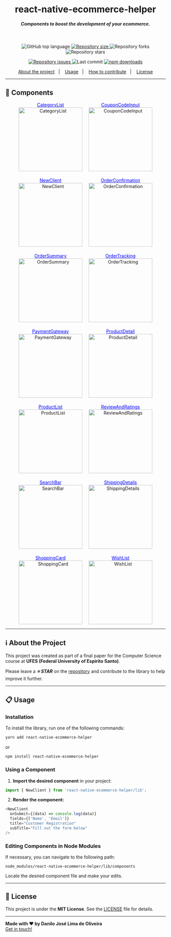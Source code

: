 <h1 align="center">
  react-native-ecommerce-helper
</h1>

<h5 align="center">
  Components to boost the development of your ecommerce.
</h5>

</br>

<p align="center">
  <img alt="GitHub top language" src="https://img.shields.io/github/languages/top/Danilo-Js/react-native-ecommerce-helper">

  <a href="https://img.shields.io/github/repo-size/Danilo-Js/react-native-ecommerce-helper/commits/master">
    <img alt="Repository size" src="https://img.shields.io/github/repo-size/Danilo-Js/react-native-ecommerce-helper">
  </a>
  
  <img alt="Repository forks" src="https://img.shields.io/github/forks/Danilo-Js/react-native-ecommerce-helper">
  
  <img alt="Repository stars" src="https://img.shields.io/github/stars/Danilo-Js/react-native-ecommerce-helper">
</p>

<p align="center">
  <a href="https://img.shields.io/github/issues/Danilo-Js/react-native-ecommerce-helper/issues">
    <img alt="Repository issues" src="https://img.shields.io/github/issues/Danilo-Js/react-native-ecommerce-helper">
  </a>

  <img alt="Last commit" src="https://img.shields.io/github/last-commit/Danilo-Js/react-native-ecommerce-helper">

  <a href="https://www.npmjs.com/package/react-native-react-native-search-bar">
    <img alt="npm downloads" src="https://img.shields.io/npm/dm/react-native-ecommerce-helper.svg">
  </a>
</p>

<p align="center">
  <a href="#information_source-about-the-project">About the project</a>&nbsp;&nbsp;&nbsp;|&nbsp;&nbsp;&nbsp;
  <a href="#clipboard-usage">Usage</a>&nbsp;&nbsp;&nbsp;|&nbsp;&nbsp;&nbsp;
  <a href="Docs/HowToContribuite.md">How to contribute</a>&nbsp;&nbsp;&nbsp;|&nbsp;&nbsp;&nbsp;
  <a href="#memo-license">License</a>
</p>

---

## 📸 **Components**

<div style="display: flex; flex-wrap: wrap; gap: 20px; justify-content: center;">

  <div style="text-align: center;">
    <a href="Docs/Usage/CategoryList.md" style="text-decoration: underline; color: blue;">
      CategoryList
    </a><br/>
    <img src="Docs/Images/CategoryList.png" alt="CategoryList" width="200"/>
  </div>

  <div style="text-align: center;">
    <a href="Docs/Usage/CouponCodeInput.md" style="text-decoration: underline; color: blue;">
      CouponCodeInput
    </a><br/>
    <img src="Docs/Images/CouponCodeInput.png" alt="CouponCodeInput" width="200"/>
  </div>

  <div style="text-align: center;">
    <a href="Docs/Usage/NewClient.md" style="text-decoration: underline; color: blue;">
      NewClient
    </a><br/>
    <img src="Docs/Images/NewClient.png" alt="NewClient" width="200"/>
  </div>

  <div style="text-align: center;">
    <a href="Docs/Usage/OrderConfirmation.md" style="text-decoration: underline; color: blue;">
      OrderConfirmation
    </a><br/>
    <img src="Docs/Images/OrderConfirmation.png" alt="OrderConfirmation" width="200"/>
  </div>

  <div style="text-align: center;">
    <a href="Docs/Usage/OrderSummary.md" style="text-decoration: underline; color: blue;">
      OrderSummary
    </a><br/>
    <img src="Docs/Images/OrderSummary.png" alt="OrderSummary" width="200"/>
  </div>

  <div style="text-align: center;">
    <a href="Docs/Usage/OrderTracking.md" style="text-decoration: underline; color: blue;">
      OrderTracking
    </a><br/>
    <img src="Docs/Images/OrderTracking.png" alt="OrderTracking" width="200"/>
  </div>

  <div style="text-align: center;">
    <a href="Docs/Usage/PaymentGateway.md" style="text-decoration: underline; color: blue;">
      PaymentGateway
    </a><br/>
    <img src="Docs/Images/PaymentGateway.png" alt="PaymentGateway" width="200"/>
  </div>

  <div style="text-align: center;">
    <a href="Docs/Usage/ProductDetail.md" style="text-decoration: underline; color: blue;">
      ProductDetail
    </a><br/>
    <img src="Docs/Images/ProductDetail.png" alt="ProductDetail" width="200"/>
  </div>

  <div style="text-align: center;">
    <a href="Docs/Usage/ProductList.md" style="text-decoration: underline; color: blue;">
      ProductList
    </a><br/>
    <img src="Docs/Images/ProductList.png" alt="ProductList" width="200"/>
  </div>

  <div style="text-align: center;">
    <a href="Docs/Usage/ReviewAndRatings.md" style="text-decoration: underline; color: blue;">
      ReviewAndRatings
    </a><br/>
    <img src="Docs/Images/ReviewAndRatings.png" alt="ReviewAndRatings" width="200"/>
  </div>

  <div style="text-align: center;">
    <a href="Docs/Usage/SearchBar.md" style="text-decoration: underline; color: blue;">
      SearchBar
    </a><br/>
    <img src="Docs/Images/SearchBar.png" alt="SearchBar" width="200"/>
  </div>

  <div style="text-align: center;">
    <a href="Docs/Usage/ShippingDetails.md" style="text-decoration: underline; color: blue;">
      ShippingDetails
    </a><br/>
    <img src="Docs/Images/ShippingDetails.png" alt="ShippingDetails" width="200"/>
  </div>

  <div style="text-align: center;">
    <a href="Docs/Usage/ShoppingCard.md" style="text-decoration: underline; color: blue;">
      ShoppingCard
    </a><br/>
    <img src="Docs/Images/ShoppingCard.png" alt="ShoppingCard" width="200"/>
  </div>

  <div style="text-align: center;">
    <a href="Docs/Usage/WishList.md" style="text-decoration: underline; color: blue;">
      WishList
    </a><br/>
    <img src="Docs/Images/WishList.png" alt="WishList" width="200"/>
  </div>

</div>

---

## :information_source: **About the Project**

This project was created as part of a final paper for the Computer Science course at **UFES (Federal University of Espírito Santo)**.  

Please leave a ***⭐ STAR*** on the [repository](https://github.com/Danilo-Js/react-native-ecommerce-helper) and contribute to the library to help improve it further.  

---

## :clipboard: Usage

### **Installation**

To install the library, run one of the following commands:

```sh
yarn add react-native-ecommerce-helper
```

or

```sh
npm install react-native-ecommerce-helper
```

### **Using a Component**

1. **Import the desired component** in your project:

```js
import { NewClient } from 'react-native-ecommerce-helper/lib';
```

2. **Render the component:**

```js
<NewClient
  onSubmit={(data) => console.log(data)}
  fields={['Name', 'Email']}
  title="Customer Registration"
  subTitle="Fill out the form below"
/>
```

### **Editing Components in Node Modules**

If necessary, you can navigate to the following path:

```plaintext
node_modules/react-native-ecommerce-helper/lib/components
```

Locate the desired component file and make your edits.

---

## :memo: **License**

This project is under the **MIT License**. See the [LICENSE](https://github.com/Danilo-Js/react-native-ecommerce-helper/blob/master/LICENSE) file for details.

---

**Made with ❤️ by Danilo José Lima de Oliveira**  
[Get in touch!](https://www.linkedin.com/in/danilo-js/)
